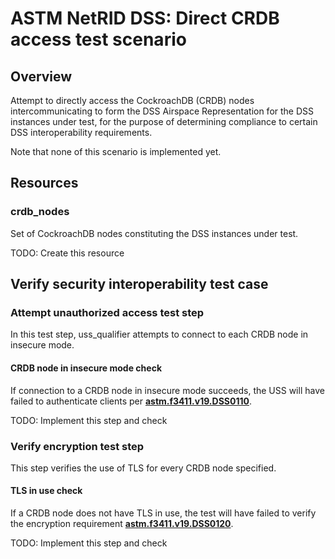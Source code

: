 # ASTM NetRID DSS: Direct CRDB access test scenario

## Overview

Attempt to directly access the CockroachDB (CRDB) nodes intercommunicating to form the DSS Airspace Representation for the DSS instances under test, for the purpose of determining compliance to certain DSS interoperability requirements.

Note that none of this scenario is implemented yet.

## Resources

### crdb_nodes

Set of CockroachDB nodes constituting the DSS instances under test.

TODO: Create this resource

## Verify security interoperability test case

### Attempt unauthorized access test step

In this test step, uss_qualifier attempts to connect to each CRDB node in insecure mode.

#### CRDB node in insecure mode check

If connection to a CRDB node in insecure mode succeeds, the USS will have failed to authenticate clients per **[astm.f3411.v19.DSS0110](../../../../../requirements/astm/f3411/v19.md)**.

TODO: Implement this step and check

### Verify encryption test step

This step verifies the use of TLS for every CRDB node specified.

#### TLS in use check

If a CRDB node does not have TLS in use, the test will have failed to verify the encryption requirement **[astm.f3411.v19.DSS0120](../../../../../requirements/astm/f3411/v19.md)**.

TODO: Implement this step and check
